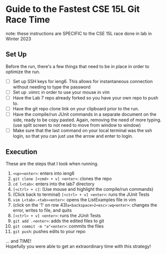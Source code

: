 # Guide to the Fastest CSE 15L Git Race Time
note: these instructions are SPECIFIC to the CSE 15L race done in lab in Winter 2023

## Set Up
Before the run, there's a few things that need to be in place in order to optimize the run.
- [ ] Set up SSH keys for ieng6. This allows for instantaneous connection without needing to type the password
- [ ] Set up .vimrc in order to use your mouse in vim
- [ ] Have the Lab 7 repo already forked so you have your own repo to push to.
- [ ] Have the git repo clone link on your clipboard prior to the run.
- [ ] Have the compile/run JUnit commands in a separate document on the side, ready to be copy pasted. Again, removing the need of more typing. (use split screen to not need to move from window to window)
- [ ] Make sure that the last command on your local terminal was the ssh login, so that you can just use the <up> arrow and enter to login. 

## Execution
These are the steps that I took when running. 
  
1. `<up><enter>`: enters into ieng6
2. `git clone [<cmd> + v] <enter>`: clones the repo
3. `cd l<tab>`: enters into the lab7 directory
4. `[<ctrl> + c]`: (Use mouse and highlight the compile/run commands) 
5. (Click back to terminal) `[<ctrl> + v] <enter>`: runs the JUnit Tests
6. `vim L<tab>.<tab><enter>`: opens the ListExamples file in vim
7. (click on the '1' on row 43)`a<backspace>2<esc>:wq<enter>`: changes the error, writes to file, and quits
8. `[<ctrl> + v] <enter>`: runs the JUnit Tests
9. `git add .<enter>`: adds the edited files to git
10. `git commit -m "a"<enter>`: commits the files
11. `git push`<enter>: pushes edits to your repo
  
... and TIME!\
Hopefully you were able to get an extraordinary time with this strategy!

